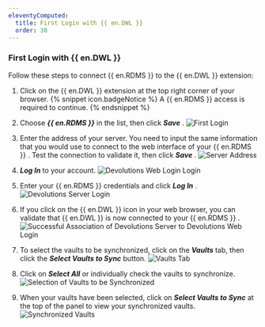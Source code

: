 ```yaml
---
eleventyComputed:
  title: First Login with {{ en.DWL }}
  order: 30
---
```


### First Login with {{ en.DWL }} 
Follow these steps to connect {{ en.RDMS }} to the {{ en.DWL }} extension:  

1. Click on the {{ en.DWL }} extension at the top right corner of your browser. 
{% snippet icon.badgeNotice %} 
A {{ en.RDMS }} access is required to continue. 
{% endsnippet %}
 
2. Choose ***{{ en.RDMS }}*** in the list, then click ***Save*** . 
![First Login](/img/en/server/Dwl4016.png)
1. Enter the address of your server. You need to input the same information that you would use to connect to the web interface of your {{ en.RDMS }} . Test the connection to validate it, then click ***Save*** . 
![Server Address](/img/en/server/Dwl4017.png)
1. ***Log In*** to your account. 
![Devolutions Web Login Login](/img/en/server/Dwl4018.png)
1. Enter your {{ en.RDMS }} credentials and click ***Log In*** . 
![Devolutions Server Login](/img/en/server/Dwl4019.png)
1. If you click on the {{ en.DWL }} icon in your web browser, you can validate that {{ en.DWL }} is now connected to your {{ en.RDMS }} . 
![Successful Association of Devolutions Server to Devolutions Web Login](/img/en/server/Dwl4048.png)
1. To select the vaults to be synchronized, click on the ***Vaults*** tab, then click the ***Select Vaults to Sync*** button. 
![Vaults Tab](/img/en/server/Dwl4020.png)
1. Click on ***Select All*** or individually check the vaults to synchronize. 
![Selection of Vaults to be Synchronized](/img/en/server/ServerOp2014.png)
1. When your vaults have been selected, click on ***Select Vaults to Sync*** at the top of the panel to view your synchronized vaults. 
![Synchronized Vaults](/img/en/server/Dwl4055.png)

